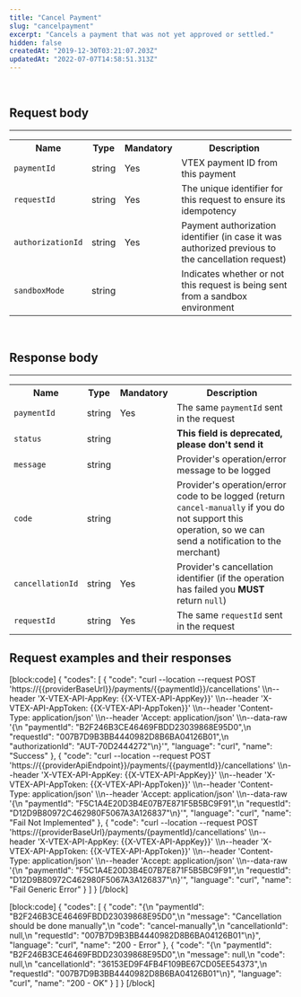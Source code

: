 ```yaml
---
title: "Cancel Payment"
slug: "cancelpayment"
excerpt: "Cancels a payment that was not yet approved or settled."
hidden: false
createdAt: "2019-12-30T03:21:07.203Z"
updatedAt: "2022-07-07T14:58:51.313Z"
---
```

<br>

## Request body
---

<table>
    <tr>
        <th>Name</th>
        <th>Type</th>
        <th>Mandatory</th>
        <th>Description</th>
    </tr>
    <tr>
        <td><code>paymentId</code></td>
        <td>string</td>
        <td>Yes</td>
        <td>VTEX payment ID from this payment</td>
    </tr>
    <tr>
        <td><code>requestId</code></td>
        <td>string</td>
        <td>Yes</td>
        <td>The unique identifier for this request to ensure its idempotency</td>
    </tr>
     <tr>
        <td><code>authorizationId</code></td>
        <td>string</td>
        <td>Yes</td>
        <td>Payment authorization identifier (in case it was authorized previous to the cancellation request)</td>
    </tr>
     <tr>
        <td><code>sandboxMode</code></td>
        <td>string</td>
        <td></td>
        <td>Indicates whether or not this request is being sent from a sandbox environment</td>
    </tr>
</table>

<br>

## Response body 
---

<table>
    <tr>
        <th>Name</th>
        <th>Type</th>
        <th>Mandatory</th>
        <th>Description</th>
    </tr>
    <tr>
        <td><code>paymentId</code></td>
        <td>string</td>
        <td>Yes</td>
        <td>The same <code>paymentId</code> sent in the request</td>
    </tr>
      <tr>
        <td><code>status</code></td>
        <td>string</td>
        <td></td>
        <td><strong>This field is deprecated, please don't send it</strong></td>
    </tr>
      <tr>
        <td><code>message</code></td>
        <td>string</td>
        <td></td>
        <td>Provider's operation/error message to be logged</td>
    </tr>
    <tr>
        <td><code>code</code></td>
        <td>string</td>
        <td></td>
        <td>Provider's operation/error code to be logged (return <code>cancel-manually</code> if you do not support this operation, so we can send a notification to the merchant)</td>
    </tr>
    <tr>
        <td><code>cancellationId</code></td>
        <td>string</td>
        <td>Yes</td>
        <td>Provider's cancellation identifier (if the operation has failed you <strong>MUST</strong> return <code>null</code>)</td>
    </tr>
    <tr>
        <td><code>requestId</code></td>
        <td>string</td>
        <td>Yes</td>
        <td>The same <code>requestId</code> sent in the request</td>
    </tr>
</table>

## Request examples and their responses 
[block:code]
{
  "codes": [
    {
      "code": "curl --location --request POST 'https://{{providerBaseUrl}}/payments/{{paymentId}}/cancellations' \\\n--header 'X-VTEX-API-AppKey: {{X-VTEX-API-AppKey}}' \\\n--header 'X-VTEX-API-AppToken: {{X-VTEX-API-AppToken}}' \\\n--header 'Content-Type: application/json' \\\n--header 'Accept: application/json' \\\n--data-raw '{\n    \"paymentId\": \"B2F246B3CE46469FBDD23039868E95D0\",\n    \"requestId\": \"007B7D9B3BB4440982D8B6BA04126B01\",\n    \"authorizationId\": \"AUT-70D2444272\"\n}'",
      "language": "curl",
      "name": "Success"
    },
    {
      "code": "curl --location --request POST 'https://{{providerApiEndpoint}}/payments/{{paymentId}}/cancellations' \\\n--header 'X-VTEX-API-AppKey: {{X-VTEX-API-AppKey}}' \\\n--header 'X-VTEX-API-AppToken: {{X-VTEX-API-AppToken}}' \\\n--header 'Content-Type: application/json' \\\n--header 'Accept: application/json' \\\n--data-raw '{\n    \"paymentId\": \"F5C1A4E20D3B4E07B7E871F5B5BC9F91\",\n    \"requestId\": \"D12D9B80972C462980F5067A3A126837\"\n}'",
      "language": "curl",
      "name": "Fail Not Implemented"
    },
    {
      "code": "curl --location --request POST 'https://{providerBaseUrl}/payments/{paymentId}/cancellations' \\\n--header 'X-VTEX-API-AppKey: {{X-VTEX-API-AppKey}}' \\\n--header 'X-VTEX-API-AppToken: {{X-VTEX-API-AppToken}}' \\\n--header 'Content-Type: application/json' \\\n--header 'Accept: application/json' \\\n--data-raw '{\n    \"paymentId\": \"F5C1A4E20D3B4E07B7E871F5B5BC9F91\",\n    \"requestId\": \"D12D9B80972C462980F5067A3A126837\"\n}'",
      "language": "curl",
      "name": "Fail Generic Error"
    }
  ]
}
[/block]

[block:code]
{
  "codes": [
    {
      "code": "{\n    \"paymentId\": \"B2F246B3CE46469FBDD23039868E95D0\",\n    \"message\": \"Cancellation should be done manually\",\n    \"code\": \"cancel-manually\",\n    \"cancellationId\": null,\n    \"requestId\": \"007B7D9B3BB4440982D8B6BA04126B01\"\n}",
      "language": "curl",
      "name": "200 - Error"
    },
    {
      "code": "{\n    \"paymentId\": \"B2F246B3CE46469FBDD23039868E95D0\",\n    \"message\": null,\n    \"code\": null,\n    \"cancellationId\": \"36153ED9F4FB4F109BE67CD05EE54373\",\n    \"requestId\": \"007B7D9B3BB4440982D8B6BA04126B01\"\n}",
      "language": "curl",
      "name": "200 - OK"
    }
  ]
}
[/block]